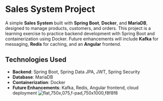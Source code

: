 # Sales System Project

A simple **Sales System** built with **Spring Boot**, **Docker**, and **MariaDB**, designed to manage products, customers, and orders. This project is a learning exercise to practice backend development with Spring Boot and containerization using Docker. Future enhancements will include **Kafka** for messaging, **Redis** for caching, and an **Angular** frontend.

## Technologies Used

- **Backend**: Spring Boot, Spring Data JPA, JWT, Spring Security
- **Database**: MariaDB
- **Containerization**: Docker
- **Future Enhancements**: Kafka, Redis, Angular frontend, cloud deployment
![flat,750x,075,f-pad,750x1000,f8f8f8](https://github.com/user-attachments/assets/62ffe50d-b201-4cde-a76e-17451d55d38f)
